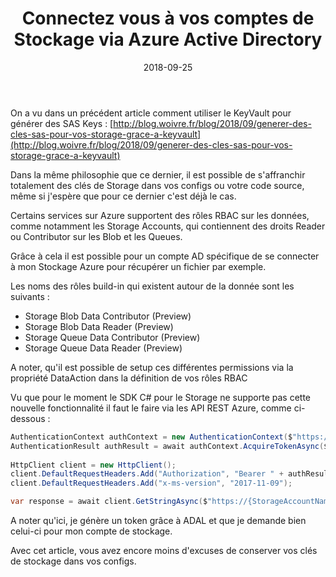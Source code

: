 ﻿---
layout: post
title: Connectez vous à vos comptes de Stockage via Azure Active Directory
date: 2018-09-25
categories: [ "Azure", "Storage", "Azure Active Directory" ]
---

On a vu dans un précédent article comment utiliser le KeyVault pour générer des SAS Keys : [http://blog.woivre.fr/blog/2018/09/generer-des-cles-sas-pour-vos-storage-grace-a-keyvault](http://blog.woivre.fr/blog/2018/09/generer-des-cles-sas-pour-vos-storage-grace-a-keyvault)

Dans la même philosophie que ce dernier, il est possible de s'affranchir totalement des clés de Storage dans vos configs ou votre code source, même si j'espère que pour ce dernier c'est déjà le cas.

Certains services sur Azure supportent des rôles RBAC sur les données, comme notamment les Storage Accounts, qui contiennent des droits Reader ou Contributor sur les Blob et les Queues. 

Grâce à cela il est possible pour un compte AD spécifique de se connecter à mon Stockage Azure pour récupérer un fichier par exemple. 

Les noms des rôles build-in qui existent autour de la donnée sont les suivants : 
* Storage Blob Data Contributor (Preview)
* Storage Blob Data Reader (Preview)
* Storage Queue Data Contributor (Preview)
* Storage Queue Data Reader (Preview)

A noter, qu'il est possible de setup ces différentes permissions via la propriété DataAction dans la définition de vos rôles RBAC

Vu que pour le moment le SDK C# pour le Storage ne supporte pas cette nouvelle fonctionnalité il faut le faire via les API REST Azure, comme ci-dessous : 

```csharp
AuthenticationContext authContext = new AuthenticationContext($"https://login.microsoftonline.com/{TenantId}");
AuthenticationResult authResult = await authContext.AcquireTokenAsync($"https://{StorageAccountName}.blob.core.windows.net/", new ClientCredential(ApplicationId, SecretKey));
	
HttpClient client = new HttpClient(); 
client.DefaultRequestHeaders.Add("Authorization", "Bearer " + authResult.AccessToken);
client.DefaultRequestHeaders.Add("x-ms-version", "2017-11-09");

var response = await client.GetStringAsync($"https://{StorageAccountName}.blob.core.windows.net/{ContainerName}/{BlobName}");	
```

A noter qu'ici, je génère un token grâce à ADAL et que je demande bien celui-ci pour mon compte de stockage. 

Avec cet article, vous avez encore moins d'excuses de conserver vos clés de stockage dans vos configs.
